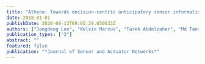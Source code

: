 ```yaml
---
title: "Athena: Towards decision-centric anticipatory sensor information delivery"
date: 2018-01-01
publishDate: 2020-08-13T09:05:29.050633Z
authors: ["Jongdeog Lee", "Kelvin Marcus", "Tarek Abdelzaher", "Md Tanvir A Amin", "Amotz Bar-Noy", "William Dron", "Ramesh Govindan", "Reginald Hobbs", "Shaohan Hu", "Jung-Eun Kim", " others"]
publication_types: ["2"]
abstract: ""
featured: false
publication: "*Journal of Sensor and Actuator Networks*"
---
```


